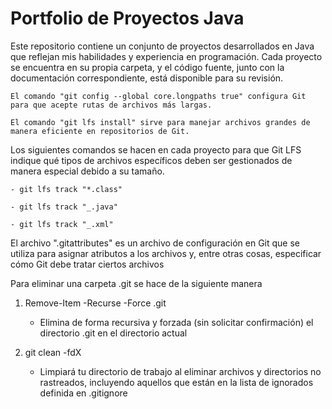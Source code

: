 # Portfolio de Proyectos Java

Este repositorio contiene un conjunto de proyectos desarrollados en Java que reflejan mis habilidades y experiencia en programación. Cada proyecto se encuentra en su propia carpeta, y el código fuente, junto con la documentación correspondiente, está disponible para su revisión.

    El comando "git config --global core.longpaths true" configura Git para que acepte rutas de archivos más largas.

    El comando "git lfs install" sirve para manejar archivos grandes de manera eficiente en repositorios de Git.

Los siguientes comandos se hacen en cada proyecto para que Git LFS indique qué tipos de archivos específicos deben ser gestionados de manera especial debido a su tamaño.

    - git lfs track "*.class"

    - git lfs track "_.java"

    - git lfs track "_.xml"

El archivo ".gitattributes" es un archivo de configuración en Git que se utiliza para asignar atributos a los archivos y, entre otras cosas, especificar cómo Git debe tratar ciertos archivos


Para eliminar una carpeta .git se hace de la siguiente manera

1. Remove-Item -Recurse -Force .git

    - Elimina de forma recursiva y forzada (sin solicitar confirmación) el directorio .git en el directorio actual

2. git clean -fdX

    - Limpiará tu directorio de trabajo al eliminar archivos y directorios no rastreados, incluyendo aquellos que están en la lista de ignorados definida en .gitignore
